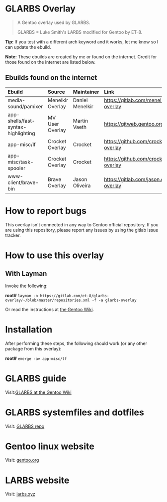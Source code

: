 # GLARBS Overlay

> A Gentoo overlay used by GLARBS.
>
> GLARBS = Luke Smith's LARBS modified for Gentoo by ET-8.

**Tip:** If you test with a different arch keyword and it works, let me know so I can update the ebuild.

**Note:** These ebuilds are created by me or found on the internet. Credit for those found on the internet are listed below.

## Ebuilds found on the internet

| Ebuild                              | Source           | Maintainer      | Link                                            |
| :---------------------------------- | :--------------- | :-------------- | :---------------------------------------------- |
| media-sound/pamixer                 | Menelkir Overlay | Daniel Menelkir | https://gitlab.com/menelkir/gentoo-overlay      |
| app-shells/fast-syntax-highlighting | MV User Overlay  | Martin Vaeth    | https://gitweb.gentoo.org/user/mv.git/          |
| app-misc/lf                         | Crocket Overlay  | Crocket         | https://github.com/crocket/crocket-overlay      |
| app-misc/task-spooler               | Crocket Overlay  | Crocket         | https://github.com/crocket/crocket-overlay      |
| www-client/brave-bin                | Brave Overlay    | Jason Oliveira  | https://gitlab.com/jason.oliveira/brave-overlay |


# How to report bugs

This overlay isn't connected in any way to Gentoo official repository. If you are using this repository, please report any issues by using the gitlab issue tracker.

# How to use this overlay
## With Layman
Invoke the following:

**root#** `layman -o https://gitlab.com/et-8/glarbs-overlay/-/blob/master/repositories.xml -f -a glarbs-overlay`

Or read the instructions at [the Gentoo Wiki](http://wiki.gentoo.org/wiki/Layman#Adding_custom_repositories).

# Installation
After performing these steps, the following should work (or any other package from this overlay):

**root#** `emerge -av app-misc/lf`

# GLARBS guide
Visit:[GLARBS at the Gentoo Wiki](https://wiki.gentoo.org/wiki/User:Et-8/GLARBS)

# GLARBS systemfiles and dotfiles
Visit: [GLARBS repo](https://gitlab.com/et-8/glarbs)

# Gentoo linux website
Visit: [gentoo.org](https://gentoo.org)

# LARBS website
Visit: [larbs.xyz](https://larbs.xyz)
